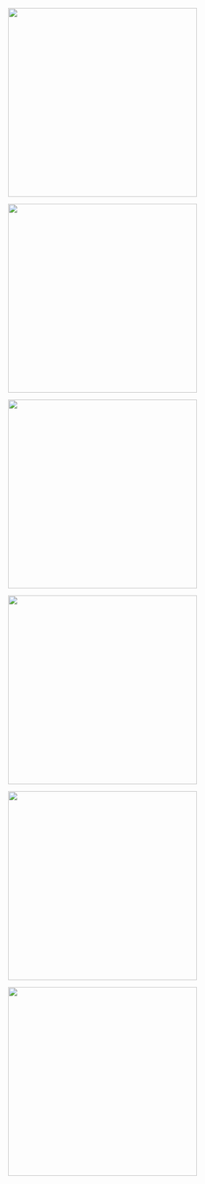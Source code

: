 <p align="center">
<img src="../pics/budapest/1.jpg"  width="380">
</p>

<p align="center">
<img src="../pics/budapest/2.jpg"   width="380">
</p>

<p align="center">
<img src="../pics/budapest/3.jpg"  width="380">
</p>

<p align="center">
<img src="../pics/budapest/4.jpg"  width="380">
</p>

<p align="center">
<img src="../pics/budapest/5.jpg"   width="380">
</p>

<p align="center">
<img src="../pics/budapest/6.jpg"   width="380">
</p>